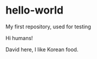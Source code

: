 # hello-world
My first repository, used for testing 

Hi humans!

David here, I like Korean food.  

